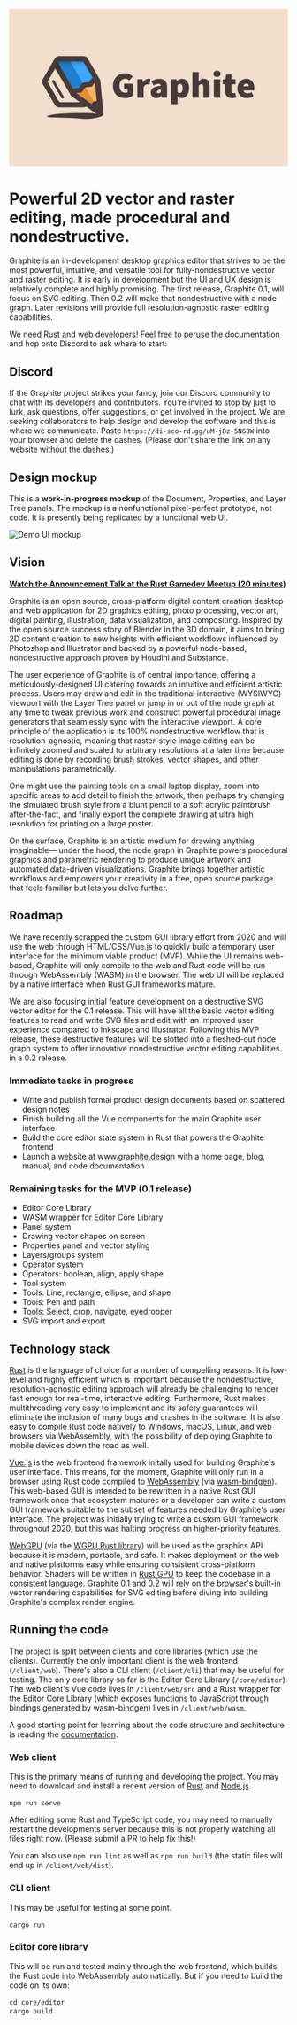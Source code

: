 ![Graphite Logo](graphite_splash.png)

# Powerful 2D vector and raster editing, made procedural and nondestructive.

Graphite is an in-development desktop graphics editor that strives to be the most powerful, intuitive, and versatile tool for fully-nondestructive vector and raster editing. It is early in development but the UI and UX design is relatively complete and highly promising. The first release, Graphite 0.1, will focus on SVG editing. Then 0.2 will make that nondestructive with a node graph. Later revisions will provide full resolution-agnostic raster editing capabilities.

We need Rust and web developers! Feel free to peruse the [documentation](docs/index.md) and hop onto Discord to ask where to start:

## Discord

If the Graphite project strikes your fancy, join our Discord community to chat with its developers and contributors. You're invited to stop by just to lurk, ask questions, offer suggestions, or get involved in the project. We are seeking collaborators to help design and develop the software and this is where we communicate. Paste `https://di-sco-rd.gg/uM-jBz-5N68W` into your browser and delete the dashes. (Please don't share the link on any website without the dashes.)

## Design mockup

This is a **work-in-progress mockup** of the Document, Properties, and Layer Tree panels. The mockup is a nonfunctional pixel-perfect prototype, not code. It is presently being replicated by a functional web UI.

![Demo UI mockup](https://files.keavon.com/-/FatherlyGorgeousAmphiuma/capture.png)

## Vision

**[Watch the Announcement Talk at the Rust Gamedev Meetup (20 minutes)](https://www.youtube.com/watch?v=Ea4Wt_FgEEw&t=563s)**

Graphite is an open source, cross-platform digital content creation desktop and web application for 2D graphics editing, photo processing, vector art, digital painting, illustration, data visualization, and compositing. Inspired by the open source success story of Blender in the 3D domain, it aims to bring 2D content creation to new heights with efficient workflows influenced by Photoshop and Illustrator and backed by a powerful node-based, nondestructive approach proven by Houdini and Substance.

The user experience of Graphite is of central importance, offering a meticulously-designed UI catering towards an intuitive and efficient artistic process. Users may draw and edit in the traditional interactive (WYSIWYG) viewport with the Layer Tree panel or jump in or out of the node graph at any time to tweak previous work and construct powerful procedural image generators that seamlessly sync with the interactive viewport. A core principle of the application is its 100% nondestructive workflow that is resolution-agnostic, meaning that raster-style image editing can be infinitely zoomed and scaled to arbitrary resolutions at a later time because editing is done by recording brush strokes, vector shapes, and other manipulations parametrically.

One might use the painting tools on a small laptop display, zoom into specific areas to add detail to finish the artwork, then perhaps try changing the simulated brush style from a blunt pencil to a soft acrylic paintbrush after-the-fact, and finally export the complete drawing at ultra high resolution for printing on a large poster.

On the surface, Graphite is an artistic medium for drawing anything imaginable— under the hood, the node graph in Graphite powers procedural graphics and parametric rendering to produce unique artwork and automated data-driven visualizations. Graphite brings together artistic workflows and empowers your creativity in a free, open source package that feels familiar but lets you delve further.

## Roadmap

We have recently scrapped the custom GUI library effort from 2020 and will use the web through HTML/CSS/Vue.js to quickly build a temporary user interface for the minimum viable product (MVP). While the UI remains web-based, Graphite will only compile to the web and Rust code will be run through WebAssembly (WASM) in the browser. The web UI will be replaced by a native interface when Rust GUI frameworks mature.

We are also focusing initial feature development on a destructive SVG vector editor for the 0.1 release. This will have all the basic vector editing features to read and write SVG files and edit with an improved user experience compared to Inkscape and Illustrator. Following this MVP release, these destructive features will be slotted into a fleshed-out node graph system to offer innovative nondestructive vector editing capabilities in a 0.2 release.

### Immediate tasks in progress

- Write and publish formal product design documents based on scattered design notes
- Finish building all the Vue components for the main Graphite user interface
- Build the core editor state system in Rust that powers the Graphite frontend
- Launch a website at www.graphite.design with a home page, blog, manual, and code documentation

### Remaining tasks for the MVP (0.1 release)
- Editor Core Library
- WASM wrapper for Editor Core Library
- Panel system
- Drawing vector shapes on screen
- Properties panel and vector styling
- Layers/groups system
- Operator system
- Operators: boolean, align, apply shape
- Tool system
- Tools: Line, rectangle, ellipse, and shape
- Tools: Pen and path
- Tools: Select, crop, navigate, eyedropper
- SVG import and export

## Technology stack

[Rust](https://www.rust-lang.org/) is the language of choice for a number of compelling reasons. It is low-level and highly efficient which is important because the nondestructive, resolution-agnostic editing approach will already be challenging to render fast enough for real-time, interactive editing. Furthermore, Rust makes multithreading very easy to implement and its safety guarantees will eliminate the inclusion of many bugs and crashes in the software. It is also easy to compile Rust code natively to Windows, macOS, Linux, and web browsers via WebAssembly, with the possibility of deploying Graphite to mobile devices down the road as well.

[Vue.js](https://vuejs.org/) is the web frontend framework initally used for building Graphite's user interface. This means, for the moment, Graphite will only run in a browser using Rust code compiled to [WebAssembly](https://webassembly.org/) (via [wasm-bindgen](https://github.com/rustwasm/wasm-bindgen)). This web-based GUI is intended to be rewritten in a native Rust GUI framework once that ecosystem matures or a developer can write a custom GUI framework suitable to the subset of features needed by Graphite's user interface. The project was initially trying to write a custom GUI framework throughout 2020, but this was halting progress on higher-priority features.

[WebGPU](https://gpuweb.github.io/gpuweb) (via the [WGPU Rust library](https://wgpu.rs)) will be used as the graphics API because it is modern, portable, and safe. It makes deployment on the web and native platforms easy while ensuring consistent cross-platform behavior. Shaders will be written in [Rust GPU](https://github.com/EmbarkStudios/rust-gpu) to keep the codebase in a consistent language. Graphite 0.1 and 0.2 will rely on the browser's built-in vector rendering capabilities for SVG editing before diving into building Graphite's complex render engine.

## Running the code

The project is split between clients and core libraries (which use the clients). Currently the only important client is the web frontend (`/client/web`). There's also a CLI client (`/client/cli`) that may be useful for testing. The only core library so far is the Editor Core Library (`/core/editor`). The web client's Vue code lives in `/client/web/src` and a Rust wrapper for the Editor Core Library (which exposes functions to JavaScript through bindings generated by wasm-bindgen) lives in `/client/web/wasm`.

A good starting point for learning about the code structure and architecture is reading the [documentation](docs/index.md).

### Web client

This is the primary means of running and developing the project. You may need to download and install a recent version of [Rust](https://www.rust-lang.org/) and [Node.js](https://nodejs.org/).

```
npm run serve
```

After editing some Rust and TypeScript code, you may need to manually restart the developments server because this is not properly watching all files right now. (Please submit a PR to help fix this!)

You can also use `npm run lint` as well as `npm run build` (the static files will end up in `/client/web/dist`).

### CLI client

This may be useful for testing at some point.

```
cargo run
```

### Editor core library

This will be run and tested mainly through the web frontend, which builds the Rust code into WebAssembly automatically. But if you need to build the code on its own:

```
cd core/editor
cargo build
```
